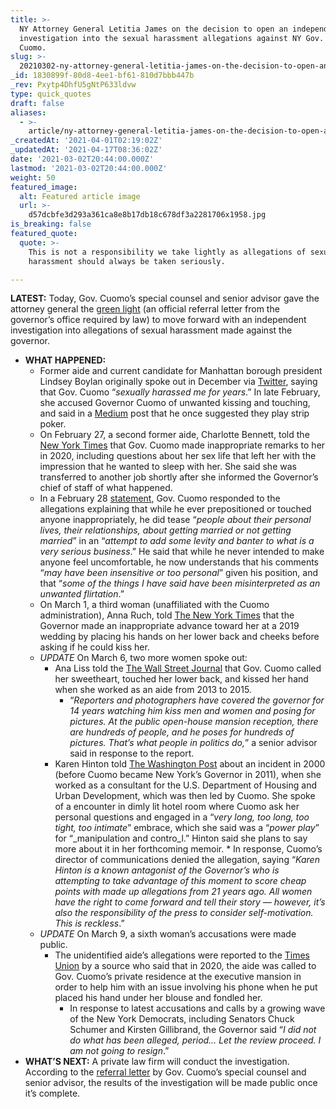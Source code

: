 ```yaml
---
title: >-
  NY Attorney General Letitia James on the decision to open an independent
  investigation into the sexual harassment allegations against NY Gov. Andrew
  Cuomo.
slug: >-
  20210302-ny-attorney-general-letitia-james-on-the-decision-to-open-an-independent-investigation-into
_id: 1830899f-80d8-4ee1-bf61-810d7bbb447b
_rev: Pxytp4DhfU5gNtP633ldvw
type: quick_quotes
draft: false
aliases:
  - >-
    article/ny-attorney-general-letitia-james-on-the-decision-to-open-an-independent-investigation-into-the-sexual-harassment-allegations-against-ny-gov-andrew-cuomo/
_createdAt: '2021-04-01T02:19:02Z'
_updatedAt: '2021-04-17T08:36:02Z'
date: '2021-03-02T20:44:00.000Z'
lastmod: '2021-03-02T20:44:00.000Z'
weight: 50
featured_image:
  alt: Featured article image
  url: >-
    d57dcbfe3d293a361ca8e8b17db18c678df3a2281706x1958.jpg
is_breaking: false
featured_quote:
  quote: >-
    This is not a responsibility we take lightly as allegations of sexual
    harassment should always be taken seriously.

---
```

**LATEST:** Today, Gov. Cuomo’s special counsel and senior advisor gave the attorney general the [green light](https://ag.ny.gov/press-release/2021/attorney-general-james-receives-referral-letter-investigate-allegations-sexual) (an official referral letter from the governor’s office required by law) to move forward with an independent investigation into allegations of sexual harassment made against the governor.

* **WHAT HAPPENED:**
  * Former aide and current candidate for Manhattan borough president Lindsey Boylan originally spoke out in December via [Twitter](https://twitter.com/LindseyBoylan/status/1338125549756182529), saying that Gov. Cuomo “_sexually harassed me for years_.” In late February, she accused Governor Cuomo of unwanted kissing and touching, and said in a [Medium](https://medium.com/@lindseyboylan4NY/my-story-of-working-with-governor-cuomo-e664d4814b4e) post that he once suggested they play strip poker.
  * On February 27, a second former aide, Charlotte Bennett, told the [New York Times](https://www.nytimes.com/2021/02/27/nyregion/cuomo-charlotte-bennett-sexual-harassment.html) that Gov. Cuomo made inappropriate remarks to her in 2020, including questions about her sex life that left her with the impression that he wanted to sleep with her. She said she was transferred to another job shortly after she informed the Governor’s chief of staff of what happened.
  * In a February 28 [statement](https://www.governor.ny.gov/news/statement-governor-andrew-m-cuomo-209), Gov. Cuomo responded to the allegations explaining that while he ever prepositioned or touched anyone inappropriately, he did tease “_people about their personal lives, their relationships, about getting married or not getting married_” in an “_attempt to add some levity and banter to what is a very serious business_.” He said that while he never intended to make anyone feel uncomfortable, he now understands that his comments “_may have been insensitive or too personal_” given his position, and that “_some of the things I have said have been misinterpreted as an unwanted flirtation_.”
  * On March 1, a third woman (unaffiliated with the Cuomo administration), Anna Ruch, told [The New York Times](https://www.nytimes.com/2021/03/01/nyregion/cuomo-harassment-anna-ruch.html) that the Governor made an inappropriate advance toward her at a 2019 wedding by placing his hands on her lower back and cheeks before asking if he could kiss her.
  * *UPDATE* On March 6, two more women spoke out:
      * Ana Liss told the [The Wall Street Journal](https://www.wsj.com/articles/third-former-andrew-cuomo-aide-describes-inappropriate-workplace-treatment-11615081956) that Gov. Cuomo called her sweetheart, touched her lower back, and kissed her hand when she worked as an aide from 2013 to 2015.
          * “_Reporters and photographers have covered the governor for 14 years watching him kiss men and women and posing for pictures. At the public open-house mansion reception, there are hundreds of people, and he poses for hundreds of pictures. That’s what people in politics do,_” a senior advisor said in response to the report.
    * Karen Hinton told [The Washington Post](https://www.washingtonpost.com/politics/cuomo-toxic-workplace/2021/03/06/7f7c5b9c-7dd3-11eb-b3d1-9e5aa3d5220c_story.html) about an incident in 2000 (before Cuomo became New York’s Governor in 2011), when she worked as a consultant for the U.S. Department of Housing and Urban Development, which was then led by Cuomo. She spoke of a encounter in dimly lit hotel room where Cuomo ask her personal questions and engaged in a “_very long, too long, too tight, too intimate_” embrace, which she said was a “_power play_” for “_manipulation and contro_l.” Hinton said she plans to say more about it in her forthcoming memoir.
          * In response, Cuomo’s director of communications denied the allegation, saying “_Karen Hinton is a known antagonist of the Governor’s who is attempting to take advantage of this moment to score cheap points with made up allegations from 21 years ago. All women have the right to come forward and tell their story — however, it’s also the responsibility of the press to consider self-motivation. This is reckless_.”
  * *UPDATE* On March 9, a sixth woman’s accusations were made public.
      * The unidentified aide’s allegations were reported to the [Times Union](https://www.timesunion.com/news/article/Female-aide-said-Cuomo-aggressively-groped-her-at-16015863.php) by a source who said that in 2020, the aide was called to Gov. Cuomo’s private residence at the executive mansion in order to help him with an issue involving his phone when he put placed his hand under her blouse and fondled her.
          * In response to latest accusations and calls by a growing wave of the New York Democrats, including Senators Chuck Schumer and Kirsten Gillibrand, the Governor said “_I did not do what has been alleged, period… Let the review proceed. I am not going to resign_.”
* **WHAT’S NEXT:** A private law firm will conduct the investigation. According to the [referral letter](https://ag.ny.gov/sites/default/files/letter_to_ag_3.1.21.pdf) by Gov. Cuomo’s special counsel and senior advisor, the results of the investigation will be made public once it’s complete.